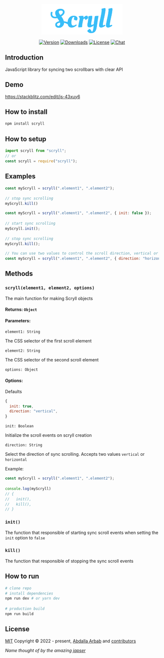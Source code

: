<p align="center">
  <img src="src/assets/logo.svg?raw=true" alt="Scryll" title="Scryll" height="100" />
</p>

<p align="center">
  <a href="www.npmjs.com/package/scryll"><img src="https://img.shields.io/npm/v/scryll" alt="Version"></a>
  <a href="www.npmjs.com/package/scryll"><img src="https://img.shields.io/npm/dm/scryll" alt="Downloads"></a>
  <a href="https://github.com/the94air/scryll/blob/master/LICENSE"><img src="https://img.shields.io/github/license/the94air/scryll.svg?sanitize=true" alt="License"></a>
  <a href="https://discord.gg/rtFnkyY5Cy"><img src="https://img.shields.io/badge/chat-on%20discord-7289da.svg?sanitize=true" alt="Chat"></a>
</p>

## Introduction
JavaScript library for syncing two scrollbars with clear API

## Demo
https://stackblitz.com/edit/js-43xuy6

## How to install
```bash
npm install scryll
```

## How to setup
```js
import scryll from "scryll";
// or
const scryll = require("scryll");
```

## Examples
```js
const myScryll = scryll(".element1", ".element2");

// stop sync scrolling
myScryll.kill()
```

```js
const myScryll = scryll(".element1", ".element2", { init: false });

// start sync scrolling
myScryll.init();

// stop sync scrolling
myScryll.kill();
```

```js
// You can use two values to control the scroll direction, vertical or horizontal
const myScryll = scryll(".element1", ".element2", { direction: "horizontal" }); // default is vertical
```

## Methods

### `scryll(element1, element2, options)`
The main function for making Scryll objects

#### Returns: `Object`

#### Parameters:

`element1: String`

The CSS selector of the first scroll element

`element2: String`

The CSS selector of the second scroll element

`options: Object`

#### Options:

Defaults

```js
{
  init: true,
  direction: "vertical",
}
```

`init: Boolean`

Initialize the scroll events on scryll creation

`direction: String`

Select the direction of sync scrolling. Accepts two values `vertical` or `horizontal`

Example:
```js
const myScryll = scryll(".element1", ".element2");

console.log(myScryll)
// {
//   init(),
//   kill(),
// }
```

### `init()`
The function that responsible of starting sync scroll events when setting the `init` option to `false`

### `kill()`
The function that responsible of stopping the sync scroll events

## How to run
```bash
# clone repo
# install dependencies
npm run dev # or yarn dev

# production build
npm run build
```

## License
[MIT](https://github.com/the94air/scryll/blob/main/LICENSE) Copyright © 2022 - present, [Abdalla Arbab](https://abdalla.js.org) and [contributors](https://github.com/the94air/scryll/graphs/contributors)

*Name thought of by the amazing [japser](https://github.com/jxpsert)*
